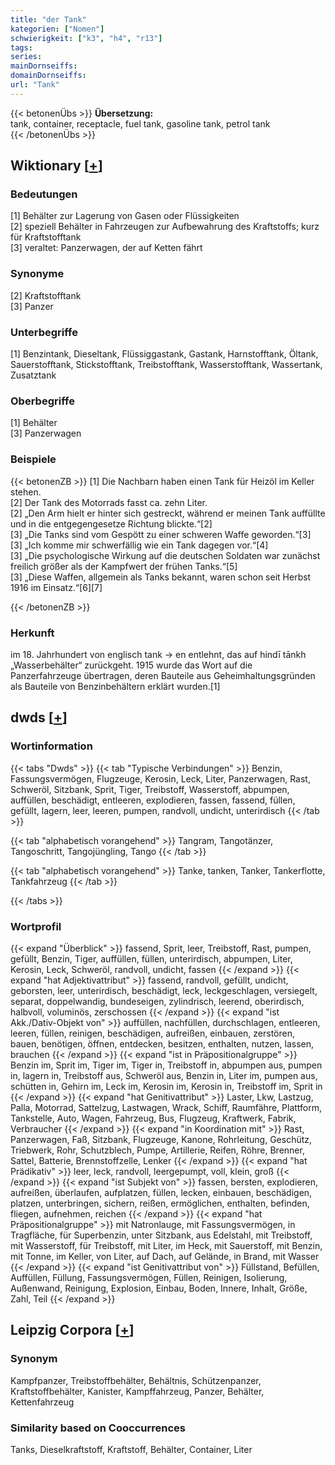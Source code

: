 ```yaml
---
title: "der Tank"
kategorien: ["Nomen"]
schwierigkeit: ["k3", "h4", "r13"]
tags:
series:
mainDornseiffs:
domainDornseiffs:
url: "Tank"
---
```


{{< betonenÜbs >}}
**Übersetzung:**  
tank, container, receptacle, fuel tank, gasoline tank, petrol tank  
{{< /betonenÜbs >}}

## Wiktionary [[+](https://de.wiktionary.org/wiki/Tank)]

### Bedeutungen
[1] Behälter zur Lagerung von Gasen oder Flüssigkeiten  
[2] speziell Behälter in Fahrzeugen zur Aufbewahrung des Kraftstoffs; kurz für Kraftstofftank  
[3] veraltet: Panzerwagen, der auf Ketten fährt  

### Synonyme
[2] Kraftstofftank  
[3] Panzer  

### Unterbegriffe
[1] Benzintank, Dieseltank, Flüssiggastank, Gastank, Harnstofftank, Öltank, Sauerstofftank, Stickstofftank, Treibstofftank, Wasserstofftank, Wassertank, Zusatztank  

### Oberbegriffe
[1] Behälter  
[3] Panzerwagen  

### Beispiele
{{< betonenZB >}}
[1] Die Nachbarn haben einen Tank für Heizöl im Keller stehen.  
[2] Der Tank des Motorrads fasst ca. zehn Liter.  
[2] „Den Arm hielt er hinter sich gestreckt, während er meinen Tank auffüllte und in die entgegengesetze Richtung blickte.“[2]  
[3] „Die Tanks sind vom Gespött zu einer schweren Waffe geworden.“[3]  
[3] „Ich komme mir schwerfällig wie ein Tank dagegen vor.“[4]  
[3] „Die psychologische Wirkung auf die deutschen Soldaten war zunächst freilich größer als der Kampfwert der frühen Tanks.“[5]  
[3] „Diese Waffen, allgemein als Tanks bekannt, waren schon seit Herbst 1916 im Einsatz.“[6][7]  

{{< /betonenZB >}}
### Herkunft
im 18. Jahrhundert von englisch tank → en entlehnt, das auf hindī tānkh „Wasserbehälter“ zurückgeht. 1915 wurde das Wort auf die Panzerfahrzeuge übertragen, deren Bauteile aus Geheimhaltungsgründen als Bauteile von Benzinbehältern erklärt wurden.[1]  



## dwds [[+](https://www.dwds.de/wb/Tank)]

### Wortinformation
{{< tabs "Dwds" >}}
{{< tab "Typische Verbindungen" >}}
Benzin, Fassungsvermögen, Flugzeuge, Kerosin, Leck, Liter, Panzerwagen, Rast, Schweröl, Sitzbank, Sprit, Tiger, Treibstoff, Wasserstoff, abpumpen, auffüllen, beschädigt, entleeren, explodieren, fassen, fassend, füllen, gefüllt, lagern, leer, leeren, pumpen, randvoll, undicht, unterirdisch
{{< /tab >}}

{{< tab "alphabetisch vorangehend" >}}
Tangram, Tangotänzer, Tangoschritt, Tangojüngling, Tango
{{< /tab >}}

{{< tab "alphabetisch vorangehend" >}}
Tanke, tanken, Tanker, Tankerflotte, Tankfahrzeug
{{< /tab >}}

{{< /tabs >}}

### Wortprofil
{{< expand "Überblick" >}} fassend, Sprit, leer, Treibstoff, Rast, pumpen, gefüllt, Benzin, Tiger, auffüllen, füllen, unterirdisch, abpumpen, Liter, Kerosin, Leck, Schweröl, randvoll, undicht, fassen {{< /expand >}}
{{< expand "hat Adjektivattribut" >}} fassend, randvoll, gefüllt, undicht, geborsten, leer, unterirdisch, beschädigt, leck, leckgeschlagen, versiegelt, separat, doppelwandig, bundeseigen, zylindrisch, leerend, oberirdisch, halbvoll, voluminös, zerschossen {{< /expand >}}
{{< expand "ist Akk./Dativ-Objekt von" >}} auffüllen, nachfüllen, durchschlagen, entleeren, leeren, füllen, reinigen, beschädigen, aufreißen, einbauen, zerstören, bauen, benötigen, öffnen, entdecken, besitzen, enthalten, nutzen, lassen, brauchen {{< /expand >}}
{{< expand "ist in Präpositionalgruppe" >}} Benzin im, Sprit im, Tiger im, Tiger in, Treibstoff in, abpumpen aus, pumpen in, lagern in, Treibstoff aus, Schweröl aus, Benzin in, Liter im, pumpen aus, schütten in, Gehirn im, Leck im, Kerosin im, Kerosin in, Treibstoff im, Sprit in {{< /expand >}}
{{< expand "hat Genitivattribut" >}} Laster, Lkw, Lastzug, Palla, Motorrad, Sattelzug, Lastwagen, Wrack, Schiff, Raumfähre, Plattform, Tankstelle, Auto, Wagen, Fahrzeug, Bus, Flugzeug, Kraftwerk, Fabrik, Verbraucher {{< /expand >}}
{{< expand "in Koordination mit" >}} Rast, Panzerwagen, Faß, Sitzbank, Flugzeuge, Kanone, Rohrleitung, Geschütz, Triebwerk, Rohr, Schutzblech, Pumpe, Artillerie, Reifen, Röhre, Brenner, Sattel, Batterie, Brennstoffzelle, Lenker {{< /expand >}}
{{< expand "hat Prädikativ" >}} leer, leck, randvoll, leergepumpt, voll, klein, groß {{< /expand >}}
{{< expand "ist Subjekt von" >}} fassen, bersten, explodieren, aufreißen, überlaufen, aufplatzen, füllen, lecken, einbauen, beschädigen, platzen, unterbringen, sichern, reißen, ermöglichen, enthalten, befinden, fliegen, aufnehmen, reichen {{< /expand >}}
{{< expand "hat Präpositionalgruppe" >}} mit Natronlauge, mit Fassungsvermögen, in Tragfläche, für Superbenzin, unter Sitzbank, aus Edelstahl, mit Treibstoff, mit Wasserstoff, für Treibstoff, mit Liter, im Heck, mit Sauerstoff, mit Benzin, mit Tonne, im Keller, von Liter, auf Dach, auf Gelände, in Brand, mit Wasser {{< /expand >}}
{{< expand "ist Genitivattribut von" >}} Füllstand, Befüllen, Auffüllen, Füllung, Fassungsvermögen, Füllen, Reinigen, Isolierung, Außenwand, Reinigung, Explosion, Einbau, Boden, Innere, Inhalt, Größe, Zahl, Teil {{< /expand >}}

## Leipzig Corpora [[+](https://corpora.uni-leipzig.de/en/res?word=Tank&corpusId=deu_newscrawl-public_2018)]


### Synonym
Kampfpanzer, Treibstoffbehälter, Behältnis, Schützenpanzer, Kraftstoffbehälter, Kanister, Kampffahrzeug, Panzer, Behälter, Kettenfahrzeug


### Similarity based on Cooccurrences
Tanks, Dieselkraftstoff, Kraftstoff, Behälter, Container, Liter

